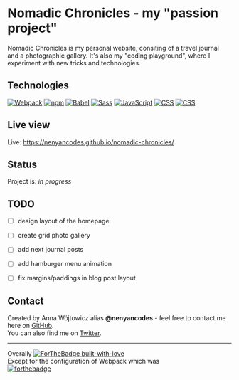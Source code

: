 
# Nomadic Chronicles - my "passion project" 
Nomadic Chronicles is my personal website, consiting of a travel journal and a photographic gallery. It's also my "coding playground", where I experiment with new tricks and technologies.

## Technologies
[![Webpack](https://img.shields.io/static/v1?label=Webpack&message=v4.43.0&color=8dd6f9&logo=webpack)](https://shields.io/) [![npm](https://img.shields.io/static/v1?label=npm&message=v6.9.0&color=cb3837&logo=npm)](https://shields.io/) [![Babel](https://img.shields.io/static/v1?label=Babel&message=v^7.10.1&color=f9dc3e&logo=babel)](https://shields.io/) [![Sass](https://img.shields.io/static/v1?label=Sass&message=v^1.26.5&color=ff69b4&logo=sass)](https://shields.io/) [![JavaScript](https://img.shields.io/static/v1?label=JavaScript&message=ES6&color=f7df1e&logo=javascript)](https://shields.io/)  [![CSS](https://img.shields.io/static/v1?label=&message=CSS3&color=1572B6&logo=css3)](https://shields.io/) [![CSS](https://img.shields.io/static/v1?label=&message=HTML5&color=e34f26&logo=html5&logoColor=white)](https://shields.io/)

## Live view
Live: https://nenyancodes.github.io/nomadic-chronicles/ 

## Status
Project is: _in progress_

## TODO
* [ ] design layout of the homepage
* [ ] create grid photo gallery
* [ ] add next journal posts
* [ ] add hamburger menu animation
* [ ] fix margins/paddings in blog post layout


## Contact
Created by Anna Wójtowicz alias __@nenyancodes__ - feel free to contact me here on [GitHub](https://github.com/nenyancodes). 
<br> You can also find me on [Twitter](https://twitter.com/nenyancodes).


---

Overally
[![ForTheBadge built-with-love](http://ForTheBadge.com/images/badges/built-with-love.svg)](https://GitHub.com/Naereen/)<br>
Except for the configuration of Webpack which was <br>
[![forthebadge](https://forthebadge.com/images/badges/built-with-resentment.svg)](https://forthebadge.com)

